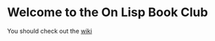 # Welcome to the On Lisp Book Club

You should check out the [wiki](https://github.com/emacdona/onlispBookClub/wiki)
